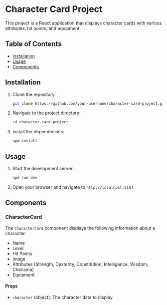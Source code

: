 # Character Card Project

This project is a React application that displays character cards with various attributes, hit points, and equipment.

## Table of Contents

- [Installation](#installation)
- [Usage](#usage)
- [Components](#components)

## Installation

1. Clone the repository:
    ```sh
    git clone https://github.com/your-username/character-card-project.git
    ```
2. Navigate to the project directory:
    ```sh
    cd character-card-project
    ```
3. Install the dependencies:
    ```sh
    npm install
    ```

## Usage

1. Start the development server:
    ```sh
    npm run dev
    ```
2. Open your browser and navigate to `http://localhost:5157`.

## Components

### CharacterCard

The `CharacterCard` component displays the following information about a character:
- Name
- Level
- Hit Points
- Image
- Attributes (Strength, Dexterity, Constitution, Intelligence, Wisdom, Charisma)
- Equipment

#### Props

- `character` (object): The character data to display.
